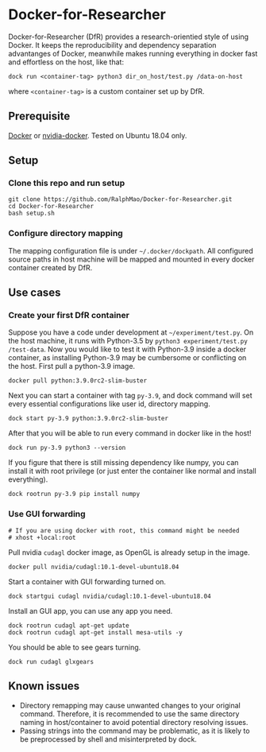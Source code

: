 # Docker-for-Researcher

Docker-for-Researcher (DfR) provides a research-orientied style of using Docker. 
It keeps the reproducibility and dependency separation advantanges of Docker, meanwhile makes running everything in docker fast and effortless on the host, like that:
```
dock run <container-tag> python3 dir_on_host/test.py /data-on-host
```
where `<container-tag>` is a custom container set up by DfR.

## Prerequisite

[Docker](https://docs.docker.com/engine/install/) or [nvidia-docker](https://docs.nvidia.com/datacenter/cloud-native/container-toolkit/install-guide.html#docker).
Tested on Ubuntu 18.04 only.

## Setup

### Clone this repo and run setup
```
git clone https://github.com/RalphMao/Docker-for-Researcher.git
cd Docker-for-Researcher
bash setup.sh
```
### Configure directory mapping 
The mapping configuration file is under `~/.docker/dockpath`. All configured source paths in host machine will be mapped and mounted in every docker container created by DfR. 

## Use cases 
### Create your first DfR container
Suppose you have a code under development at `~/experiment/test.py`. On the host machine, it runs with Python-3.5 by `python3 experiment/test.py /test-data`. Now you would like to test it with Python-3.9 inside a docker container, as installing Python-3.9 may be cumbersome or conflicting on the host. 
First pull a python-3.9 image.
```
docker pull python:3.9.0rc2-slim-buster
```
Next you can start a container with tag `py-3.9`, and dock command will set every essential configurations like user id, directory mapping.
```
dock start py-3.9 python:3.9.0rc2-slim-buster
```
After that you will be able to run every command in docker like in the host!
```
dock run py-3.9 python3 --version
```
If you figure that there is still missing dependency like numpy, you can install it with root privilege (or just enter the container like normal and install everything).
```
dock rootrun py-3.9 pip install numpy
```

### Use GUI forwarding

```
# If you are using docker with root, this command might be needed
# xhost +local:root
```

Pull nvidia `cudagl` docker image, as OpenGL is already setup in the image.

```
docker pull nvidia/cudagl:10.1-devel-ubuntu18.04
```

Start a container with GUI forwarding turned on.

```
dock startgui cudagl nvidia/cudagl:10.1-devel-ubuntu18.04
```

Install an GUI app, you can use any app you need.

```
dock rootrun cudagl apt-get update
dock rootrun cudagl apt-get install mesa-utils -y
```
You should be able to see gears turning. 

```
dock run cudagl glxgears
```


## Known issues
* Directory remapping may cause unwanted changes to your original command. Therefore, it is recommended to use the same directory naming in host/container to avoid potential directory resolving issues.
* Passing strings into the command may be problematic, as it is likely to be preprocessed by shell and misinterpreted by dock.
